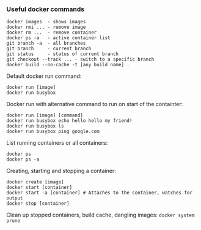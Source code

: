 ### Useful docker commands
```
docker images  - shows images
docker rmi ... - remove image
docker rm ...  - remove container
docker ps -a   - active container list
git branch -a  - all branches
git branch     - current branch
git status     - status of current branch
git checkout --track ... - switch to a specific branch
docker build --no-cache -t [any build name] .
```

Default docker run command:
```
docker run [image]
docker run busybox
```

Docker run with alternative command to run on start of the containter:
``` 
docker run [image] [command] 
docker run busybox echo hello hello my friend!
docker run busybox ls
docker run busybox ping google.com
```

List running containers or all containers:
```
docker ps
docker ps -a
```

Creating, starting and stopping a container:
```
docker create [image]
docker start [container]
docker start -a [container] # Attaches to the container, watches for output
docker stop [container]
```

Clean up stopped containers, build cache, dangling images:
``` docker system prune ```


